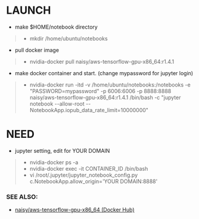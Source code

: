 # LAUNCH
- make $HOME/notebook directory
> - mkdir /home/ubuntu/notebooks
- pull docker image
> - nvidia-docker pull naisy/aws-tensorflow-gpu-x86_64:r1.4.1
- make docker container and start. (change mypassword for jupyter login)
> - nvidia-docker run -itd -v /home/ubuntu/notebooks:/notebooks -e "PASSWORD=mypassword" -p 6006:6006 -p 8888:8888 naisy/aws-tensorflow-gpu-x86_64:r1.4.1 /bin/bash -c "jupyter notebook --allow-root --NotebookApp.iopub_data_rate_limit=10000000"

# NEED
- jupyter setting, edit for YOUR DOMAIN
> - nvidia-docker ps -a
> - nvidia-docker exec -it CONTAINER_ID /bin/bash
>- vi /root/.jupyter/jupyter_notebook_config.py
c.NotebookApp.allow_origin='YOUR DOMAIN:8888'

### SEE ALSO:
* [naisy/aws-tensorflow-gpu-x86_64 (Docker Hub)](https://hub.docker.com/r/naisy/aws-tensorflow-gpu-x86_64/)
